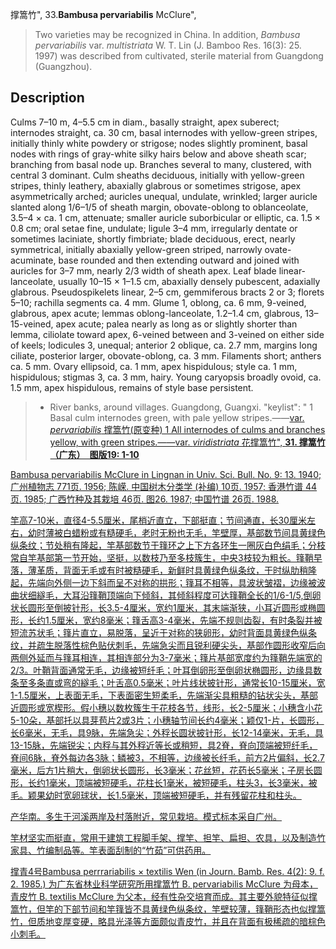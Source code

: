 撑篙竹",
33.**Bambusa pervariabilis** McClure",

> Two varieties may be recognized in China. In addition, *Bambusa pervariabilis* var. *multistriata* W. T. Lin (J. Bamboo Res. 16(3): 25. 1997) was described from cultivated, sterile material from Guangdong (Guangzhou).

## Description
Culms 7–10 m, 4–5.5 cm in diam., basally straight, apex suberect; internodes straight, ca. 30 cm, basal internodes with yellow-green stripes, initially thinly white powdery or strigose; nodes slightly prominent, basal nodes with rings of gray-white silky hairs below and above sheath scar; branching from basal node up. Branches several to many, clustered, with central 3 dominant. Culm sheaths deciduous, initially with yellow-green stripes, thinly leathery, abaxially glabrous or sometimes strigose, apex asymmetrically arched; auricles unequal, undulate, wrinkled; larger auricle slanted along 1/6–1/5 of sheath margin, obovate-oblong to oblanceolate, 3.5–4 × ca. 1 cm, attenuate; smaller auricle suborbicular or elliptic, ca. 1.5 × 0.8 cm; oral setae fine, undulate; ligule 3–4 mm, irregularly dentate or sometimes laciniate, shortly fimbriate; blade deciduous, erect, nearly symmetrical, initially abaxially yellow-green striped, narrowly ovate-acuminate, base rounded and then extending outward and joined with auricles for 3–7 mm, nearly 2/3 width of sheath apex. Leaf blade linear-lanceolate, usually 10–15 × 1–1.5 cm, abaxially densely pubescent, adaxially glabrous. Pseudospikelets linear, 2–5 cm, gemmiferous bracts 2 or 3; florets 5–10; rachilla segments ca. 4 mm. Glume 1, oblong, ca. 6 mm, 9-veined, glabrous, apex acute; lemmas oblong-lanceolate, 1.2–1.4 cm, glabrous, 13–15-veined, apex acute; palea nearly as long as or slightly shorter than lemma, ciliolate toward apex, 6-veined between and 3-veined on either side of keels; lodicules 3, unequal; anterior 2 oblique, ca. 2.7 mm, margins long ciliate, posterior larger, obovate-oblong, ca. 3 mm. Filaments short; anthers ca. 5 mm. Ovary ellipsoid, ca. 1 mm, apex hispidulous; style ca. 1 mm, hispidulous; stigmas 3, ca. 3 mm, hairy. Young caryopsis broadly ovoid, ca. 1.5 mm, apex hispidulous, remains of style base persistent.

> * River banks, around villages. Guangdong, Guangxi.
  "keylist": "
1 Basal culm internodes green, with pale yellow stripes.——<a href='/info/Bambusa pervariabilis var. pervariabilis?t=foc'>var. *pervariabilis* 撑篙竹(原变种)
1 All internodes of culms and branches yellow, with green stripes.——<a href='/info/Bambusa pervariabilis var. viridistriata?t=foc'>var. *viridistriata* 花撑篙竹",
**31. 撑篙竹（广东）　图版19: 1-10**

Bambusa pervariabilis McClure in Lingnan in Univ. Sci. Bull. No. 9: 13. 1940; 广州植物志 771页. 1956; 陈嵘. 中国树木分类学 (补编) 10页. 1957; 香港竹谱 44页. 1985; 广西竹种及其栽培 46页. 图26. 1987; 中国竹谱 26页. 1988.

竿高7-10米，直径4-5.5厘米，尾梢近直立，下部挺直；节间通直，长30厘米左右，幼时薄被白蜡粉或有糙硬毛，老时无粉也无毛，竿壁厚，基部数节间具黄绿色纵条纹；节处稍有隆起，竿基部数节于箨环之上下方各环生一圈灰白色绢毛；分枝常自竿基部第一节开始，坚挺，以数枝乃至多枝簇生，中央3枝较为粗长。箨鞘早落，薄革质，背面无毛或有时被糙硬毛，新鲜时具黄绿色纵条纹，干时纵肋稍隆起，先端向外侧一边下斜而呈不对称的拱形；箨耳不相等，具波状皱褶，边缘被波曲状细繸毛，大耳沿箨鞘顶端向下倾斜，其倾斜程度可达箨鞘全长的1/6-1/5,倒卵状长圆形至倒披针形，长3.5-4厘米，宽约1厘米，其末端渐狭，小耳近圆形或椭圆形，长约1.5厘米，宽约8毫米；箨舌高3-4毫米，先端不规则齿裂，有时条裂并被短流苏状毛；箨片直立，易脱落，呈近于对称的狭卵形，幼时背面具黄绿色纵条纹，并疏生脱落性棕色贴伏刺毛，先端急尖而且锐利硬尖头，基部作圆形收窄后向两侧外延而与箨耳相连，其相连部分为3-7毫米；箨片基部宽度约为箨鞘先端宽的2/3。叶鞘背面通常无毛，边缘被短纤毛；叶耳倒卵形至倒卵状椭圆形，边缘具数条至多条直或弯的繸毛；叶舌高0.5毫米；叶片线状披针形，通常长10-15厘米，宽1-1.5厘米，上表面无毛，下表面密生短柔毛，先端渐尖具粗糙的钻状尖头，基部近圆形或宽楔形。假小穗以数枚簇生于花枝各节，线形，长2-5厘米；小穗含小花5-10朵，基部托以具芽苞片2或3片；小穗轴节间长约4毫米；颖仅1-片，长圆形，长6毫米，无毛，具9脉，先端急尖；外稃长圆状披针形，长12-14毫米，无毛，具13-15脉，先端锐尖；内稃与其外稃近等长或稍短，具2脊，脊向顶端被短纤毛，脊间6脉，脊外每边各3脉；鳞被3，不相等，边缘被长纤毛，前方2片偏斜，长2.7毫米，后方1片稍大，倒卵状长圆形，长3毫米；花丝短，花药长5毫米；子房长圆形，长约1毫米，顶端被短硬毛，花柱长1毫米，被短硬毛，柱头3，长3毫米，被毛。颖果幼时宽卵球状，长1.5毫米，顶端被短硬毛，并有残留花柱和柱头。

产华南。多生于河溪两岸及村落附近，常见栽培。模式标本采自广州。

竿材坚实而挺直，常用于建筑工程脚手架、撑竿、担竿、扁担、农具，以及制造竹家具、竹编制品等。竿表面刮制的“竹茹”可供药用。

撑青4号Bambusa perrrariabilis × textilis Wen (in Journ. Bamb. Res. 4(2): 9. f. 2. 1985.) 为广东省林业科学研究所用撑篙竹 B. pervariabilis McClure 为母本，青皮竹 B. textilis McClure 为父本，经有性杂交培育而成。其主要外貌特征似撑篙竹，但竿的下部节间和竿箨皆不具黄绿色纵条纹，竿壁较薄，箨鞘形态也似撑篙竹，但质地变厚变硬，略具光泽等方面颇似青皮竹，并且在背面有极稀疏的暗棕色小刺毛。
